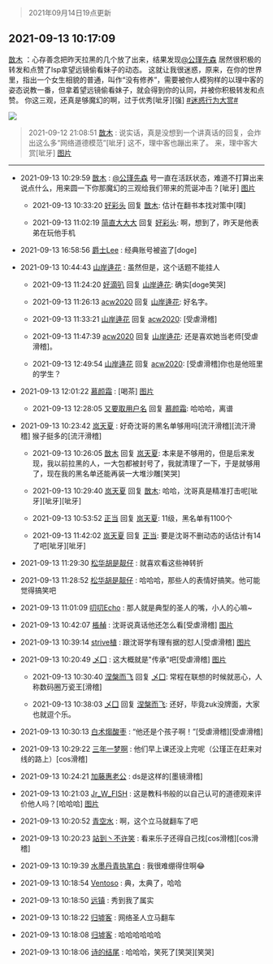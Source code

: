 > 2021年09月14日19点更新
<link rel="stylesheet" href="https://cdn.jsdelivr.net/gh/taotie6/sampleJSON@main/css/photo_show.css">
<meta name="referrer" content="no-referrer" />


 ## 2021-09-13 10:17:09 

 [㪚木](https://www.coolapk.com/feed/29951313?shareKey=YjA4YmE1MDMxODNhNjEzZWNkMGY~) ：心存善念把昨天拉黑的几个放了出来，结果发现<a class="feed-link-uname" href="/u/公瑾先森">@公瑾先森</a> 居然很积极的转发和点赞了lsp拿望远镜偷看妹子的动态。
这就让我很迷惑，原来，在你的世界里，指出一个女生相貌的普通，叫作“没有修养”，需要被你人模狗样的以理中客的姿态说教一番，但拿着望远镜偷看妹子，就会得到你的认同<!--break-->，并被你积极转发和点赞。
你这三观，还真是够魔幻的啊，过于优秀[呲牙][强]
<a class="feed-link-tag" href="/t/迷惑行为大赏?type=0">#迷惑行为大赏#</a> 

<div class="album">
<img class="img-item" src="http://image.coolapk.com/feed/2021/0913/10/1081091_56f38c32_9383_7986@1080x900.jpeg" />
</div>

> 2021-09-12 21:08:51 
> [㪚木](https://www.coolapk.com/feed/29943146?shareKey=ZGRlZGFmZTY5NGMxNjEzZWNkMGY~) : 说实话，真是没想到一个讲真话的回复，会炸出这么多“网络道德模范”[呲牙] 这不，理中客也蹦出来了。 来，理中客大赏[呲牙] 
[图片](http://image.coolapk.com/feed/2021/0912/21/1081091_3b5f39db_2127_4072@1080x4412.png)

 ------- 

- 2021-09-13 10:29:59 [㪚木](uid=1081091) : <a class="feed-link-uname" href="/u/公瑾先森">@公瑾先森</a> 号一直在活跃状态，难道不打算出来说点什么，用来圆一下你那魔幻的三观给我们带来的荒诞冲击？[呲牙] [图片](http://image.coolapk.com/feed/2019/0507/23/1081091_4573_2939@300x300.gif)

    - 2021-09-13 10:33:20 [好彩头](uid=1648440) 回复 [㪚木](uid=1081091): 估计在翻书本找对策中[噗] 

    - 2021-09-13 11:02:19 [简直大大大](uid=3286302) 回复 [好彩头](uid=1648440): 啊，想到了，昨天是他表弟在玩他手机 

- 2021-09-13 16:58:56 [爵士Lee](uid=811595) : 经典账号被盗了[doge] 

- 2021-09-13 10:44:43 [山岸逄花](uid=1186532) : 虽然但是，这个话题不能挂人 

    - 2021-09-13 11:24:20 [好滴叭](uid=5526219) 回复 [山岸逄花](uid=1186532): 确实[doge笑哭] 

    - 2021-09-13 11:26:13 [acw2020](uid=6251124) 回复 [山岸逄花](uid=1186532): 好名字。 

    - 2021-09-13 11:33:21 [山岸逄花](uid=1186532) 回复 [acw2020](uid=6251124): [受虐滑稽] 

    - 2021-09-13 11:47:39 [acw2020](uid=6251124) 回复 [山岸逄花](uid=1186532): 还是喜欢她当老师[受虐滑稽]。 

    - 2021-09-13 12:49:54 [山岸逄花](uid=1186532) 回复 [acw2020](uid=6251124): [受虐滑稽]你也是他班里的学生？ 

- 2021-09-13 12:01:22 [慕颜霜](uid=3801065) : [喝茶] [图片](http://image.coolapk.com/feed/2021/0913/12/3801065_059e4e37_5680_9163@700x2387.jpeg)

    - 2021-09-13 12:28:05 [又要取用户名](uid=4165690) 回复 [慕颜霜](uid=3801065): 哈哈哈，离谱 

- 2021-09-13 10:23:42 [岚天夏](uid=1974131) : 好奇沈哥的黑名单够用吗[流汗滑稽][流汗滑稽]
猴子挺多的[流汗滑稽] 

    - 2021-09-13 10:26:05 [㪚木](uid=1081091) 回复 [岚天夏](uid=1974131): 本来是不够用的，但是后来发现，我以前拉黑的人，一大包都被封号了，我就清理了一下，于是就够用了，现在我的黑名单还能再装一大堆沙雕[笑哭] 

    - 2021-09-13 10:29:40 [岚天夏](uid=1974131) 回复 [㪚木](uid=1081091): 哈哈，沈哥真是精准打击呢[呲牙][呲牙][呲牙] 

    - 2021-09-13 10:53:52 [正当](uid=1725957) 回复 [岚天夏](uid=1974131): 11级，黑名单有1100个 

    - 2021-09-13 11:42:02 [岚天夏](uid=1974131) 回复 [正当](uid=1725957): 要是沈哥不删动态的话估计有14了吧[呲牙][呲牙] 

- 2021-09-13 11:29:30 [松华胡是靓仔](uid=692318) : 就喜欢看这些神转折 

- 2021-09-13 11:28:52 [松华胡是靓仔](uid=692318) : 哈哈哈，那些人的表情好搞笑。他可能觉得搞笑吧 

- 2021-09-13 11:01:09 [叨叨Echo](uid=4245343) : 那人就是典型的圣人的嘴，小人的心嘛~ 

- 2021-09-13 10:42:07 [棖赬](uid=931767) : 沈哥说真话他还怎么看[受虐滑稽] [图片](http://image.coolapk.com/feed/2021/0913/10/931767_3df655d3_0926_0336@384x210.gif)

- 2021-09-13 10:39:14 [strive植](uid=1468928) : 跟沈哥学有理有据的怼人[受虐滑稽] [图片](http://image.coolapk.com/feed/2021/0913/10/1468928_99d2c036_0752_453@1080x2400.jpeg)

- 2021-09-13 10:20:49 [乄囗](uid=759206) : 这大概就是&quot;传承&quot;吧[受虐滑稽] [图片](http://image.coolapk.com/feed/2021/0913/10/759206_fa37cfd5_9648_8537@504x769.jpeg)

    - 2021-09-13 10:30:40 [涅槃而飞](uid=1128897) 回复 [乄囗](uid=759206): 常程在联想的时候就恶心，人称数码圈万瓷王[滑稽] 

    - 2021-09-13 10:38:03 [乄囗](uid=759206) 回复 [涅槃而飞](uid=1128897): 还好，毕竟zuk没牌面，大家也就逗个乐。 

- 2021-09-13 10:30:13 [白术煼酸枣](uid=8303609) : “他还是个孩子啊！”[受虐滑稽][受虐滑稽] 

- 2021-09-13 10:29:22 [三年一梦啊](uid=1706749) : 他们早上课还没上完呢（公瑾正在赶来对线的路上）[cos滑稽] 

- 2021-09-13 10:24:21 [加藤惠老公](uid=1266680) : ds是这样的[墨镜滑稽] 

- 2021-09-13 10:21:03 [Jr_W_FISH](uid=444123) : 这是教科书般的以自己认可的道德观来评价他人吗？[哈哈哈] [图片](http://image.coolapk.com/feed/2020/1208/15/3414222_e6a6a289_4222_0299@316x203.gif)

- 2021-09-13 10:20:52 [青空水](uid=2178733) : 啊，这个立马就翻车了吧 

- 2021-09-13 10:20:23 [站到丶不许笑](uid=1165627) : 看来乐子还得自己找[cos滑稽][cos滑稽] 

- 2021-09-13 10:19:39 [水墨丹青执笔白](uid=3060746) : 我很难绷得住啊😂 

- 2021-09-13 10:18:54 [Ventoso](uid=1079215) : 典，太典了，哈哈 

- 2021-09-13 10:18:50 [远镇](uid=1471248) : 秀到我了属实 

- 2021-09-13 10:18:22 [归墟客](uid=3287587) : 网络圣人立马翻车 

- 2021-09-13 10:18:08 [归墟客](uid=3287587) : 哈哈哈哈哈哈 

- 2021-09-13 10:18:06 [诗的结尾](uid=703338) : 哈哈哈，笑死了[笑哭][笑哭] 

